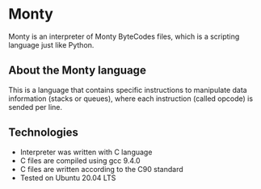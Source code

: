 # Monty
Monty is an interpreter of Monty ByteCodes files, which is a scripting language just like Python.

## About the Monty language
This is a language that contains specific instructions to manipulate data information (stacks or queues), where each instruction (called opcode) is sended per line.

## Technologies

* Interpreter was written with C language
* C files are compiled using gcc 9.4.0
* C files are written according to the C90 standard
* Tested on Ubuntu 20.04 LTS

